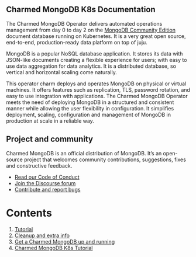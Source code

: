 ## Charmed MongoDB K8s Documentation 

The Charmed MongoDB Operator delivers automated operations management from day 0 to day 2 on the [MongoDB Community Edition](https://github.com/mongodb/mongo) document database running on Kubernetes. It is a very great open source, end-to-end, production-ready data platform on top of juju.

MongoDB is a popular NoSQL database application. It stores its data with JSON-like documents creating a flexible experience for users; with easy to use data aggregation for data analytics. It is a distributed database, so vertical and horizontal scaling come naturally.

This operator charm deploys and operates MongoDB on physical or virtual machines. It offers features such as replication, TLS, password rotation, and easy to use integration with applications. The Charmed MongoDB Operator meets the need of deploying MongoDB in a structured and consistent manner while allowing the user flexibility in configuration. It simplifies deployment, scaling, configuration and management of MongoDB in production at scale in a reliable way.

## Project and community

Charmed MongoDB is an official distribution of MongoDB. It’s an open-source project that welcomes community contributions, suggestions, fixes and constructive feedback.
- [Read our Code of Conduct](https://ubuntu.com/community/code-of-conduct)
- [Join the Discourse forum](https://discourse.charmhub.io/tag/mongodb)
- [Contribute and report bugs](https://github.com/canonical/mongodb-k8s-operator)






















# Contents

1. [Tutorial](tutorial)
  1. [Cleanup and extra info](tutorial/t-cleanup-environment.md)
  1. [Get a Charmed MongoDB up and running](tutorial/t-deploy-mongodb.md)
  1. [Charmed MongoDB K8s Tutorial](tutorial/t-overview.md)